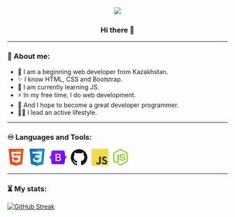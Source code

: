 <div id="header" align="center">
  <img src="https://github.com/Sagyndyk11/Sagyndyk11/blob/main/2nmZ.gif" width="270"/>
</div>
<div align="center">
  
### Hi there 👋
  
</div>

---

### 🥷 About me:
- 🔭 I am a beginning web developer from Kazakhstan.
- ✨ I know HTML, CSS and Bootstrap.
- 🌱 I am currently learning JS.
- ⚡ In my free time, I do web development.
- 💪 And I hope to become a great developer programmer.
- 🏋️‍♂️ I lead an active lifestyle.

---

### ♾️ Languages and Tools:
<div>
  <img src="https://github.com/devicons/devicon/blob/master/icons/html5/html5-original.svg" title="Java" alt="Java" width="40" height="40"/>&nbsp;
  <img src="https://github.com/devicons/devicon/blob/master/icons/css3/css3-original.svg" title="Java" alt="Java" width="40" height="40"/>&nbsp;
  <img src="https://github.com/devicons/devicon/blob/master/icons/bootstrap/bootstrap-original.svg" title="Java" alt="Java" width="40" height="40"/>&nbsp;
  <img src="https://github.com/devicons/devicon/blob/master/icons/github/github-original.svg" title="Java" alt="Java" width="40" height="40"/>&nbsp;
  <img src="https://github.com/devicons/devicon/blob/master/icons/javascript/javascript-original.svg" title="Java" alt="Java" width="40" height="40"/>&nbsp;
  <img src="https://github.com/devicons/devicon/blob/master/icons/nodejs/nodejs-original.svg" title="Java" alt="Java" width="40" height="40"/>&nbsp;
</div>

---

### ⏳ My stats:
[![GitHub Streak](http://github-readme-streak-stats.herokuapp.com?user=Sagyndyk11&date_format=j%20M%5B%20Y%5D)](https://git.io/streak-stats)

<!--
**Sagyndyk11/Sagyndyk11** is a ✨ _special_ ✨ repository because its `README.md` (this file) appears on your GitHub profile.

Here are some ideas to get you started:

- 🔭 I’m currently working on ...
- 🌱 I’m currently learning ...
- 👯 I’m looking to collaborate on ...
- 🤔 I’m looking for help with ...
- 💬 Ask me about ...
- 📫 How to reach me: ...
- 😄 Pronouns: ...
- ⚡ Fun fact: ...
-->
